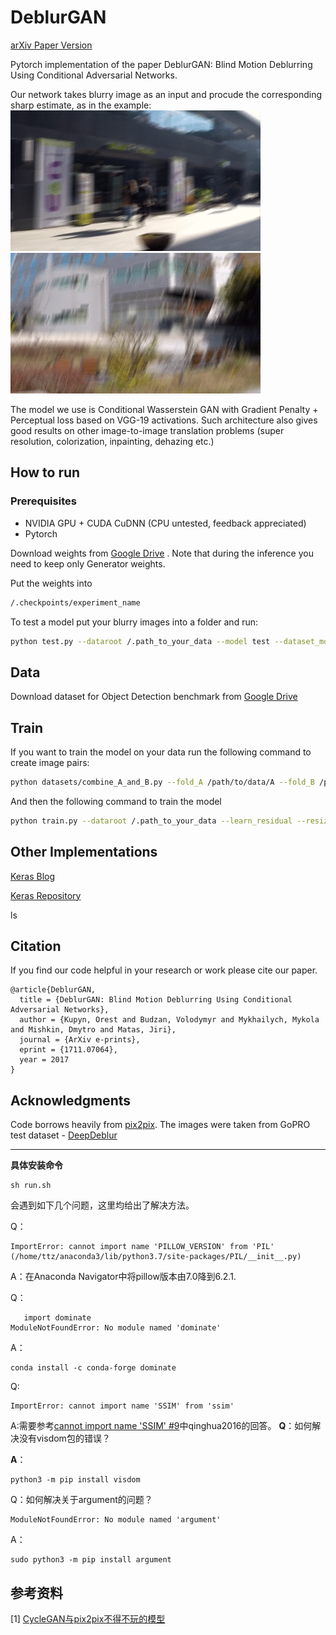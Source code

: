 # DeblurGAN
[arXiv Paper Version](https://arxiv.org/pdf/1711.07064.pdf)

Pytorch implementation of the paper DeblurGAN: Blind Motion Deblurring Using Conditional Adversarial Networks.

Our network takes blurry image as an input and procude the corresponding sharp estimate, as in the example:
<img src="images/animation3.gif" width="400px"/> <img src="images/animation4.gif" width="400px"/>


The model we use is Conditional Wasserstein GAN with Gradient Penalty + Perceptual loss based on VGG-19 activations. Such architecture also gives good results on other image-to-image translation problems (super resolution, colorization, inpainting, dehazing etc.)

## How to run

### Prerequisites
- NVIDIA GPU + CUDA CuDNN (CPU untested, feedback appreciated)
- Pytorch

Download weights from [Google Drive](https://drive.google.com/file/d/1liKzdjMRHZ-i5MWhC72EL7UZLNPj5_8Y/view?usp=sharing) . Note that during the inference you need to keep only Generator weights.

Put the weights into 
```bash
/.checkpoints/experiment_name
```
To test a model put your blurry images into a folder and run:
```bash
python test.py --dataroot /.path_to_your_data --model test --dataset_mode single --learn_residual
```
## Data
Download dataset for Object Detection benchmark from [Google Drive](https://drive.google.com/file/d/1CPMBmRj-jBDO2ax4CxkBs9iczIFrs8VA/view?usp=sharing)

## Train

If you want to train the model on your data run the following command to create image pairs:
```bash
python datasets/combine_A_and_B.py --fold_A /path/to/data/A --fold_B /path/to/data/B --fold_AB /path/to/data
```
And then the following command to train the model

```bash
python train.py --dataroot /.path_to_your_data --learn_residual --resize_or_crop crop --fineSize CROP_SIZE (we used 256)
```

## Other Implementations

[Keras Blog](https://blog.sicara.com/keras-generative-adversarial-networks-image-deblurring-45e3ab6977b5)

[Keras Repository](https://github.com/RaphaelMeudec/deblur-gan)

ls

## Citation

If you find our code helpful in your research or work please cite our paper.

```
@article{DeblurGAN,
  title = {DeblurGAN: Blind Motion Deblurring Using Conditional Adversarial Networks},
  author = {Kupyn, Orest and Budzan, Volodymyr and Mykhailych, Mykola and Mishkin, Dmytro and Matas, Jiri},
  journal = {ArXiv e-prints},
  eprint = {1711.07064},
  year = 2017
}
```

## Acknowledgments
Code borrows heavily from [pix2pix](https://github.com/junyanz/pytorch-CycleGAN-and-pix2pix). The images were taken from GoPRO test dataset - [DeepDeblur](https://github.com/SeungjunNah/DeepDeblur_release)

***

**具体安装命令**

```shell
sh run.sh
```

会遇到如下几个问题，这里均给出了解决方法。

Q：

```shell
ImportError: cannot import name 'PILLOW_VERSION' from 'PIL' (/home/ttz/anaconda3/lib/python3.7/site-packages/PIL/__init__.py)
```

A：在Anaconda Navigator中将pillow版本由7.0降到6.2.1.

Q：

```shell
   import dominate
ModuleNotFoundError: No module named 'dominate'
```

A：
```shell
conda install -c conda-forge dominate
```

Q:
```shell
ImportError: cannot import name 'SSIM' from 'ssim' 
```
A:需要参考[cannot import name 'SSIM' #9](https://github.com/KupynOrest/DeblurGAN/issues/9)中qinghua2016的回答。
**Q**：如何解决没有visdom包的错误？

**A**：

```shell
python3 -m pip install visdom
```

Q：如何解决关于argument的问题？

```shell
ModuleNotFoundError: No module named 'argument'
```

A：

```
sudo python3 -m pip install argument
```



## 参考资料

[1] [CycleGAN与pix2pix不得不玩的模型](https://blog.csdn.net/Gavinmiaoc/article/details/80585531?utm_source=blogxgwz8)

